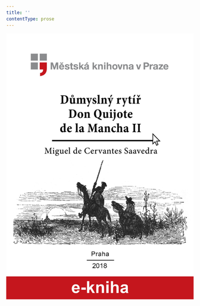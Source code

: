 ```yaml
---
title: ''
contentType: prose
---
```


<section>

![obalka_don_quijote_ii.jpg](./resources/obalka_don_quijote_ii_fmt.png)

</section>
